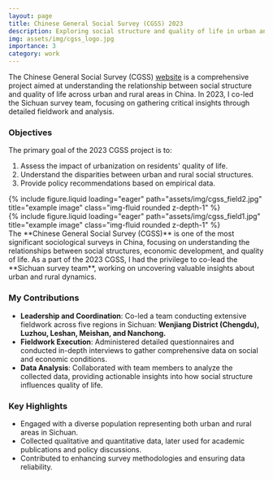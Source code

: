 ```yaml
---
layout: page
title: Chinese General Social Survey (CGSS) 2023
description: Exploring social structure and quality of life in urban and rural China
img: assets/img/cgss_logo.jpg
importance: 3
category: work
---
```


The Chinese General Social Survey (CGSS) [website](http://cgss.ruc.edu.cn/English/Home.htm) is a comprehensive project aimed at understanding the relationship between social structure and quality of life across urban and rural areas in China. In 2023, I co-led the Sichuan survey team, focusing on gathering critical insights through detailed fieldwork and analysis.

### Objectives
The primary goal of the 2023 CGSS project is to:
1. Assess the impact of urbanization on residents' quality of life.
2. Understand the disparities between urban and rural social structures.
3. Provide policy recommendations based on empirical data.
   
<div class="row">
    <div class="col-sm mt-3 mt-md-0">
        {% include figure.liquid loading="eager" path="assets/img/cgss_field2.jpg" title="example image" class="img-fluid rounded z-depth-1" %}
    </div>
    <div class="col-sm mt-3 mt-md-0">
        {% include figure.liquid loading="eager" path="assets/img/cgss_field1.jpg" title="example image" class="img-fluid rounded z-depth-1" %}
    </div>
</div>
The **Chinese General Social Survey (CGSS)** is one of the most significant sociological surveys in China, focusing on understanding the relationships between social structures, economic development, and quality of life. As a part of the 2023 CGSS, I had the privilege to co-lead the **Sichuan survey team**, working on uncovering valuable insights about urban and rural dynamics.

### My Contributions
- **Leadership and Coordination**: Co-led a team conducting extensive fieldwork across five regions in Sichuan: **Wenjiang District (Chengdu), Luzhou, Leshan, Meishan, and Nanchong.**
- **Fieldwork Execution**: Administered detailed questionnaires and conducted in-depth interviews to gather comprehensive data on social and economic conditions.
- **Data Analysis**: Collaborated with team members to analyze the collected data, providing actionable insights into how social structure influences quality of life.

### Key Highlights
- Engaged with a diverse population representing both urban and rural areas in Sichuan.
- Collected qualitative and quantitative data, later used for academic publications and policy discussions.
- Contributed to enhancing survey methodologies and ensuring data reliability.
